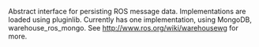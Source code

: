 Abstract interface for persisting ROS message data.  Implementations are loaded using pluginlib.  Currently has one implementation, using MongoDB, warehouse_ros_mongo.  See http://www.ros.org/wiki/warehousewg for more.
